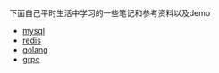 下面自己平时生活中学习的一些笔记和参考资料以及demo

+ [mysql](https://github.com/GitTsewell/learning/blob/master/mysql/readme.md)
+ [redis](https://github.com/GitTsewell/learning/blob/master/redis/readme.md)
+ [golang](https://github.com/GitTsewell/learning/blob/master/golang/readme.md)
+ [grpc](https://github.com/GitTsewell/learning/blob/master/grpc/readme.md)
